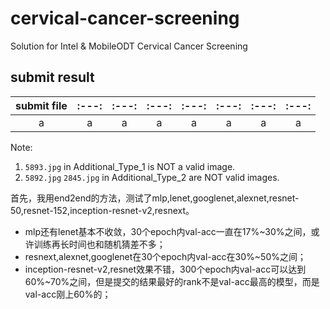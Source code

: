 # cervical-cancer-screening
Solution for Intel &amp; MobileODT Cervical Cancer Screening

## submit result

| submit file |:---:|:---:|:---:|:---:|:---:|:---:|:---:|
|:-----------:|:---:|:---:|:---:|:---:|:---:|:---:|:---:|
|a|a|a|a|a|a|a|a|

Note:

1. `5893.jpg` in Additional_Type_1 is NOT a valid image.
2. `5892.jpg` `2845.jpg` in Additional_Type_2 are NOT valid images.

首先，我用end2end的方法，测试了mlp,lenet,googlenet,alexnet,resnet-50,resnet-152,inception-resnet-v2,resnext。  
*  mlp还有lenet基本不收敛，30个epoch内val-acc一直在17%~30%之间，或许训练再长时间也和随机猜差不多；
*  resnext,alexnet,googlenet在30个epoch内val-acc在30%~50%之间；
*  inception-resnet-v2,resnet效果不错，300个epoch内val-acc可以达到60%~70%之间，但是提交的结果最好的rank不是val-acc最高的模型，而是val-acc刚上60%的；
